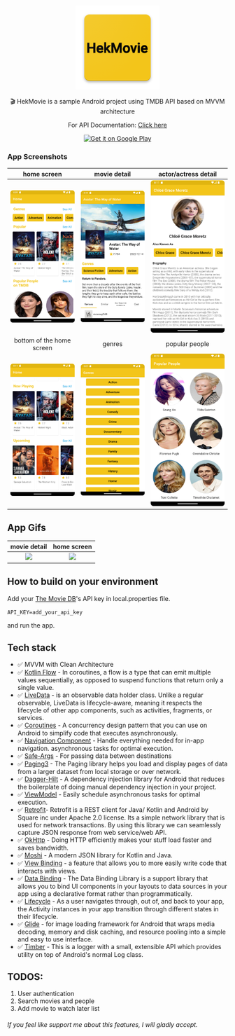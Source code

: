 <p align="center">
 <img src="https://github.com/herdal06/HekMovie/blob/master/app/src/main/res/drawable/hekmovie.png?raw=true"  alt="drawing" />
</p>
<p align="center">  
🎬 HekMovie is a sample Android project using TMDB API based on MVVM architecture
<br/>
<p align="center">For API Documentation: <a href="https://developers.themoviedb.org/3">Click here</a></p>
</p>

<p align="center">
<a href='https://play.google.com/store/apps/details?id=com.herdal.moviehouse'><img width="200px" alt='Get it on Google Play' src='https://play.google.com/intl/en_us/badges/images/generic/en_badge_web_generic.png'/></a>
</p>

### App Screenshots

| home screen | movie detail | actor/actress detail |
|:-:|:-:|:-:|
| <img src="https://github.com/herdal06/HekMovie/blob/master/arts/1.png?raw=true" alt="drawing" width="250"/> | <img src="https://github.com/herdal06/HekMovie/blob/master/arts/5.png?raw=true" alt="drawing" width="250"/> | <img src="https://github.com/herdal06/HekMovie/blob/master/arts/3.png?raw=true" alt="drawing" width="250"/> 
| bottom of the home screen | genres | popular people |
| <img src="https://github.com/herdal06/HekMovie/blob/master/arts/4.png?raw=true" alt="drawing" width="250"/> | <img src="https://github.com/herdal06/HekMovie/blob/master/arts/2.png?raw=true" alt="drawing" width="250"/> | <img src="https://github.com/herdal06/HekMovie/blob/master/arts/6.png?raw=true" alt="drawing" width="250"/> 

## App Gifs

| movie detail | home screen |
|:-:|:-:|
| <img src="https://github.com/herdal06/HekMovie/blob/master/arts/2.gif?raw=true"  width="250"/> | <img src="https://github.com/herdal06/HekMovie/blob/master/arts/1.gif?raw=true"  width="250"/> |

## How to build on your environment
Add your [The Movie DB](https://www.themoviedb.org/)'s API key in local.properties file.
```xml
API_KEY=add_your_api_key
```
and run the app.

## Tech stack
* ✅ MVVM with Clean Architecture
* ✅ [Kotlin Flow][33] - In coroutines, a flow is a type that can emit multiple values sequentially, as opposed to suspend functions that return only a single value.
* ✅ [LiveData][31] - is an observable data holder class. Unlike a regular observable, LiveData is lifecycle-aware, meaning it respects the lifecycle of other app components, such as activities, fragments, or services.
* ✅ [Coroutines][51] - A concurrency design pattern that you can use on Android to simplify code that executes asynchronously.
* ✅ [Navigation Component][24] - Handle everything needed for in-app navigation. asynchronous tasks for optimal execution.
* ✅ [Safe-Args][25] - For passing data between destinations
* ✅ [Paging3][85] - The Paging library helps you load and display pages of data from a larger dataset from local storage or over network.
* ✅ [Dagger-Hilt][93] - A dependency injection library for Android that reduces the boilerplate of doing manual dependency injection in your project.
* ✅ [ViewModel][17] - Easily schedule asynchronous tasks for optimal execution.
* ✅ [Retrofit][90]- Retrofit is a REST client for Java/ Kotlin and Android by Square inc under Apache 2.0 license. Its a simple network library that is used for network transactions. By using this library we can seamlessly capture JSON response from web service/web API.
* ✅ [OkHttp][23] - Doing HTTP efficiently makes your stuff load faster and saves bandwidth.
* ✅ [Moshi][95] - A modern JSON library for Kotlin and Java.
* ✅ [View Binding][11] - a feature that allows you to more easily write code that interacts with views.
* ✅ [Data Binding][86] - The Data Binding Library is a support library that allows you to bind UI components in your layouts to data sources in your app using a declarative format rather than programmatically.
* ✅ [Lifecycle][22] - As a user navigates through, out of, and back to your app, the Activity instances in your app transition through different states in their lifecycle.
* ✅ [Glide][27] - for image loading framework for Android that wraps media decoding, memory and disk caching, and resource pooling into a simple and easy to use interface.
* ✅ [Timber][9] - This is a logger with a small, extensible API which provides utility on top of Android's normal Log class.

[11]: https://developer.android.com/topic/libraries/view-binding
[92]: https://coil-kt.github.io/coil/
[93]: https://developer.android.com/training/dependency-injection/hilt-android
[51]: https://developer.android.com/kotlin/coroutines
[90]: https://square.github.io/retrofit/
[33]: https://developer.android.com/kotlin/flow
[22]: https://developer.android.com/guide/components/activities/activity-lifecycle
[17]: https://developer.android.com/topic/libraries/architecture/viewmodel?gclid=Cj0KCQiA4uCcBhDdARIsAH5jyUlE1HL0TNxXu5b4pw6DEMOlRccWdVnqiRcLji7OHsDN6trNOKa-sdgaAr6rEALw_wcB&gclsrc=aw.ds
[23]: https://square.github.io/okhttp/
[24]: https://developer.android.com/guide/navigation/navigation-getting-started
[25]: https://developer.android.com/guide/navigation/navigation-pass-data
[31]: https://developer.android.com/topic/libraries/architecture/livedata
[27]: https://github.com/bumptech/glide
[85]: https://developer.android.com/topic/libraries/architecture/paging/v3-overview
[86]: https://developer.android.com/topic/libraries/data-binding
[95]: https://github.com/square/moshi
[9]: https://github.com/JakeWharton/timber

## TODOS:
1. User authentication
2. Search movies and people
3. Add movie to watch later list
###### If you feel like support me about this features, I will gladly accept.
